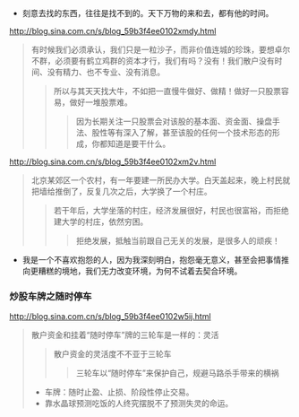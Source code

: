 - 刻意去找的东西，往往是找不到的。天下万物的来和去，都有他的时间。

http://blog.sina.com.cn/s/blog_59b3f4ee0102xmdy.html
>有时候我们必须承认，我们只是一粒沙子，而非价值连城的珍珠，要想卓尔不群，必须要有鹤立鸡群的资本才行，我们有吗？没有！我们散户没有时间、没有精力、也不专业、没有消息。
>>所以与其天天找大牛，不如把一直慢牛做好、做精！做好一只股票容易，做好一堆股票难。
>>>因为长期关注一只股票会对该股的基本面、资金面、操盘手法、股性等有深入了解，甚至该股的任何一个技术形态的形成，你都知道是要干什么。

http://blog.sina.com.cn/s/blog_59b3f4ee0102xm2v.html
>北京某郊区一个农村，有一年要建一所民办大学。白天盖起来，晚上村民就把墙给推倒了，反复几次之后，大学换了一个村庄。
>>若干年后，大学坐落的村庄，经济发展很好，村民也很富裕，而拒绝建大学的村庄，依然穷困。
>>>拒绝发展，抵触当前跟自己无关的发展，是很多人的顽疾！

- 我是一个不喜欢抱怨的人，因为我深刻明白，抱怨毫无意义，甚至会把事情推向更糟糕的境地，我们无力改变环境，为何不试着去契合环境。

### 炒股车牌之随时停车
http://blog.sina.com.cn/s/blog_59b3f4ee0102w5ij.html
>散户资金和挂着“随时停车”牌的三轮车是一样的：灵活
>>散户资金的灵活度不不亚于三轮车
>>>三轮车以“随时停车”来保护自己，规避马路杀手带来的横祸
>- 车牌：随时止盈、止损、阶段性停止交易。
>- 靠水晶球预测吃饭的人终究摆脱不了预测失灵的命运。
